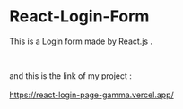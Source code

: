 # React-Login-Form

This is a Login form made by React.js .

<br/>

and this is the link of my project :
<br/>
<br/>
https://react-login-page-gamma.vercel.app/
